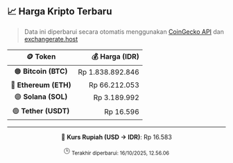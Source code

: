 

<!-- HARGA_KRIPTO -->
## 📈 Harga Kripto Terbaru

> Data ini diperbarui secara otomatis menggunakan [CoinGecko API](https://www.coingecko.com/) dan [exchangerate.host](https://exchangerate.host/)

<div align="center">

| 🪙 Token | 💰 Harga (IDR) |
|:------:|---------------:|
| 🟠 **Bitcoin (BTC)**   | Rp 1.838.892.846 |
| 🔵 **Ethereum (ETH)**  | Rp 66.212.053 |
| 🟣 **Solana (SOL)**    | Rp 3.189.992 |
| 🟢 **Tether (USDT)**   | Rp 16.596 |

---

💱 **Kurs Rupiah (USD → IDR)**: Rp 16.583

🕒 <sub>Terakhir diperbarui: 16/10/2025, 12.56.06</sub>

</div>
<!-- /HARGA_KRIPTO -->